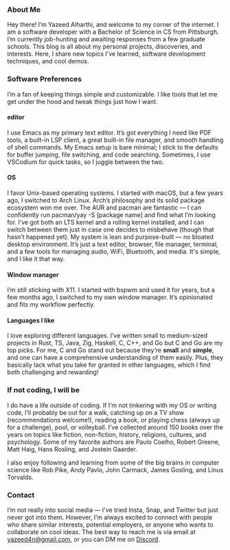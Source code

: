 ### About Me
Hey there! I’m Yazeed Alharthi, and welcome to my corner of the internet. I am a software developer with a Bachelor of Science in CS from Pittsburgh. I’m currently job-hunting and awaiting responses from a few graduate schools. This blog is all about my personal projects, discoveries, and interests. Here, I share new topics I've learned, software development techniques, and cool demos.
### Software Preferences
I’m a fan of keeping things simple and customizable. I like tools that let me get under the hood and tweak things just how I want.
#### editor
I use Emacs as my primary text editor. It’s got everything I need like PDF tools, a built-in LSP client, a great built-in file manager, and smooth handling of shell commands. My Emacs setup is bare minimal; I stick to the defaults for buffer jumping, file switching, and code searching. Sometimes, I use VSCodium for quick tasks, so I juggle between the two.
#### OS
I favor Unix-based operating systems. I started with macOS, but a few years ago, I switched to Arch Linux. Arch’s philosophy and its solid package ecosystem won me over. The AUR and pacman are fantastic — I can confidently run pacman/yay -S [package name] and find what I’m looking for. I’ve got both an LTS kernel and a rolling kernel installed, and I can switch between them just in case one decides to misbehave (though that hasn’t happened yet). My system is lean and purpose-built — no bloated desktop environment. It’s just a text editor, browser, file manager, terminal, and a few tools for managing audio, WiFi, Bluetooth, and media. It's simple, and I like it that way.
#### Window manager
I’m still sticking with X11. I started with bspwm and used it for years, but a few months ago, I switched to my own window manager. It’s opinionated and fits my workflow perfectly.
#### Languages I like
I love exploring different languages. I’ve written small to medium-sized projects in Rust, TS, Java, Zig, Haskell, C, C++, and Go but C and Go are my top picks. For me, C and Go stand out because they’re **small** and **simple**, and one can have a comprehensive understanding of them easily. Plus, they basically lack what you take for granted in other languages, which I find both challenging and rewarding!
### If not coding, I will be
I do have a life outside of coding. If I’m not tinkering with my OS or writing code, I’ll probably be out for a walk, catching up on a TV show (recommendations welcome!), reading a book, or playing chess (always up for a challenge), pool, or volleyball. I’ve collected around 150 books over the years on topics like fiction, non-fiction, history, religions, cultures, and psychology. Some of my favorite authors are Paulo Coelho, Robert Greene, Matt Haig, Hans Rosling, and Jostein Gaarder.

I also enjoy following and learning from some of the big brains in computer science like Rob Pike, Andy Pavlo, John Carmack, James Gosling, and Linus Torvalds.
### Contact
I’m not really into social media — I've tried Insta, Snap, and Twitter but just never got into them. However, I’m always excited to connect with people who share similar interests, potential employers, or anyone who wants to collaborate on cool ideas. The best way to reach me is via email at yazeed4n@gmail.com, or you can DM me on [Discord](https://discordapp.com/users/960530403142295583).